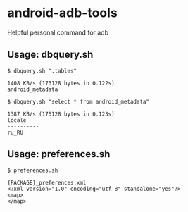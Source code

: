 android-adb-tools
=================

Helpful personal command for adb

Usage: dbquery.sh
-----------------

```
$ dbquery.sh ".tables"

1408 KB/s (176128 bytes in 0.122s)
android_metadata
```

```
$ dbquery.sh "select * from android_metadata"

1387 KB/s (176128 bytes in 0.123s)
locale    
----------
ru_RU     
```

Usage: preferences.sh
---------------------

```
$ preferences.sh

{PACKAGE}_preferences.xml
<?xml version="1.0" encoding="utf-8" standalone="yes"?>
<map>
</map>
```
